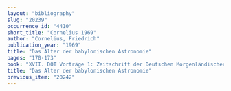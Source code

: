 ```yaml
---
layout: "bibliography"
slug: "20239"
occurrence_id: "4410"
short_title: "Cornelius 1969"
author: "Cornelius, Friedrich"
publication_year: "1969"
title: "Das Alter der babylonischen Astronomie"
pages: "170-173"
book: "XVII. DOT Vorträge 1: Zeitschrift der Deutschen Morgenländischer Gesellschaft. Supplementa I"
title: "Das Alter der babylonischen Astronomie"
previous_item: "20242"
---
```

